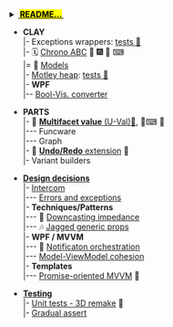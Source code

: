 <details><summary><ins><b>&nbsp;<mark>README...</mark>&nbsp;</b></ins></summary>
&nbsp;
  
🚧🚧🚧  Explanation why in one dir 🚧 🚧 🚧 

INSTALLATION: 

\___________________________________________

</details>

+ **CLAY**\
|- Exceptions wrappers: [tests 🧪](src/TuttiFrutti/ClayTests/Errors)\
|- 🗓️ [Chrono ABC](src/TuttiFrutti/AbcChrono) 📜 🎆 🧪 ⌨\
|= 🌵 [Models](src/TuttiFrutti/AbcModels)\
|- [Motley heap](README+/decisions/README+/structs/motley_heap.md): [tests 🧪](src/TuttiFrutti/AbcStructTests/Heaps)\
|- **WPF**\
|-- [Bool-Vis. converter](README+/snippets/wpf/bool2viz_improved.md)

+ **PARTS**\
|- 💠 [**Multifacet value** (U-Val)📃](README+/projects/U-Val), 🧪⌨ 🔢 \
|--- Funcware\
|--- Graph\
|- 🔄 [**Undo/Redo** extension](README+/projects/Rvrs) 🚧\
|- Variant builders

+ [**Design decisions**](README+/decisions)\
|- [Intercom](README+/decisions/README+/intercom)\
|--- [Errors and exceptions](README+/decisions/README+/intercom/README+/errors)\
|- **Techniques/Patterns**\
|--- 🎢 [Downcasting impedance](README+/decisions/README+/cs-downcast_impedance.md)\
|--- 🎶 [Jagged generic props](README+/decisions/README+/cs-jagged_props.md)\
|- **WPF / MVVM**\
|--- 📢 [Notificaton orchestration](README+/decisions/README+/mvvm/mvvm-notification_orchestration.md)\
|--- [Model-ViewModel cohesion](README+/decisions/README+/mvvm/mvvm-vmodel_cohesion.md)\
|- **Templates**\
|--- [Promise-oriented MVVM](README+/decisions/README+/cs-think_tasks.md) 🚧

+ [**Testing**](README+/decisions/README+/testing/)\
|- [Unit tests - 3D remake](README+/decisions/README+/testing/README+/ut-3D_like_review.md) 🚧\
|- [Gradual assert](README+/decisions/README+/testing/README+/ut-gradual_assert.md)
